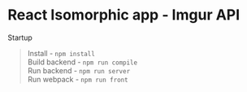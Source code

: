 # React Isomorphic app - Imgur API

Startup

> Install - `npm install`  
> Build backend - `npm run compile`  
> Run backend - `npm run server`  
> Run webpack - `npm run front`
